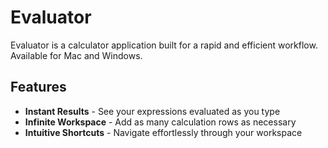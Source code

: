 # Evaluator

Evaluator is a calculator application built for a rapid and efficient workflow. Available for Mac and Windows.

## Features

* **Instant Results** - See your expressions evaluated as you type
* **Infinite Workspace** - Add as many calculation rows as necessary
* **Intuitive Shortcuts** - Navigate effortlessly through your workspace
